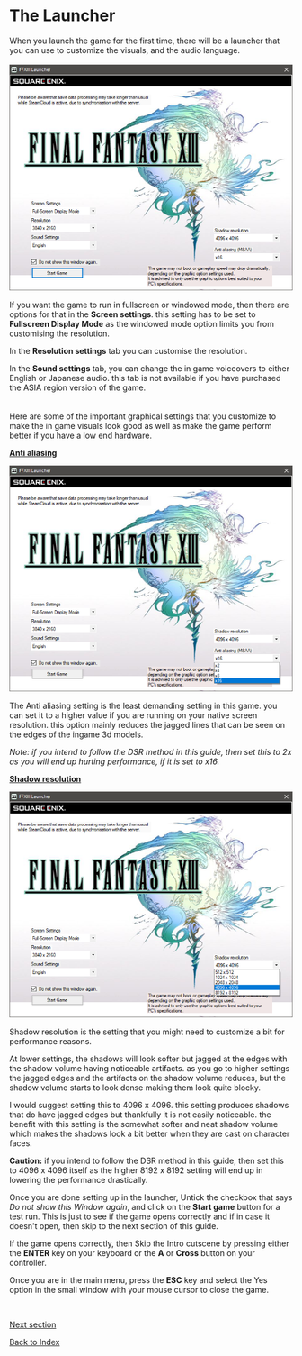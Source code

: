 # The Launcher

When you launch the game for the first time, there will be a launcher that you can use to customize the visuals, and the audio language.
<br><br>
![img](images/launcher/launcher.png)

If you want the game to run in fullscreen or windowed mode, then there are options for that in the **Screen settings**. this setting has to be set to **Fullscreen Display Mode** as the windowed mode option limits 
you from customising the resolution.

In the **Resolution settings** tab you can customise the resolution.

In the **Sound settings** tab, you can change the in game voiceovers to either English or Japanese audio. this tab is not available if you have purchased the ASIA region version of the game.
<br><br><br>
Here are some of the important graphical settings that you customize to make the in game visuals look good as well as make the game perform better if you have a low end hardware.
<br>

**<ins>Anti aliasing</ins>**

![img](images/launcher/launcher_aa.png)

The Anti aliasing setting is the least demanding setting in this game. you can set it to a higher value if you are running on your native screen resolution. this option mainly reduces the jagged lines that can be seen on the edges of the ingame 3d models.

*Note: if you intend to follow the DSR method in this guide, then set this to 2x as you will end up hurting performance, if it is set to x16.*
<br>

**<ins>Shadow resolution</ins>**

![img](images/launcher/launcher_sr.png)

Shadow resolution is the setting that you might need to customize a bit for performance reasons.

At lower settings, the shadows will look softer but jagged at the edges with the shadow volume having noticeable artifacts. as you go to higher settings the jagged edges and the artifacts on the shadow volume 
reduces, but the shadow volume starts to look dense making them look quite blocky.

I would suggest setting this to 4096 x 4096. this setting produces shadows that do have jagged edges but thankfully it is not easily noticeable. the benefit with this setting is the somewhat softer and neat 
shadow volume which makes the shadows look a bit better when they are cast on character faces.

**Caution:** if you intend to follow the DSR method in this guide, then set this to 4096 x 4096 itself as the higher 8192 x 8192 setting will end up in lowering the performance drastically.

Once you are done setting up in the launcher, Untick the checkbox that says *Do not show this Window again*, and click on the **Start game** button for a test run.
This is just to see if the game opens correctly and if in case it doesn't open, then skip to the next section of this guide.

If the game opens correctly, then Skip the Intro cutscene by pressing either the **ENTER** key on your keyboard or the **A** or **Cross** button on your controller.

Once you are in the main menu, press the **ESC** key and select the Yes option in the small window with your mouse cursor to close the game.

<br>

[Next section](important_fixes.md)

[Back to Index](index.md)    
